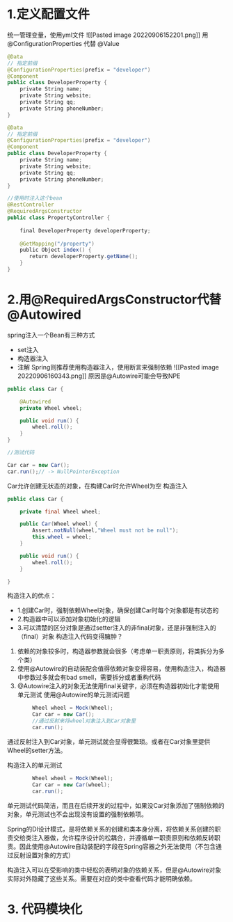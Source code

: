 # 1.定义配置文件
统一管理变量，使用yml文件
![[Pasted image 20220906152201.png]]
用 @ConfigurationProperties 代替 @Value
``` java
@Data  
// 指定前缀  
@ConfigurationProperties(prefix = "developer")  
@Component  
public class DeveloperProperty {  
    private String name;  
    private String website;  
    private String qq;  
    private String phoneNumber;  
}

@Data  
// 指定前缀  
@ConfigurationProperties(prefix = "developer")  
@Component  
public class DeveloperProperty {  
    private String name;  
    private String website;  
    private String qq;  
    private String phoneNumber;  
}

//使用时注入这个bean
@RestController  
@RequiredArgsConstructor  
public class PropertyController {  
   
    final DeveloperProperty developerProperty;  
   
    @GetMapping("/property")  
    public Object index() {  
       return developerProperty.getName();  
    }  
}
```
# 2.用@RequiredArgsConstructor代替@Autowired
spring注入一个Bean有三种方式
+ set注入
+ 构造器注入
+ 注解
Spring则推荐使用构造器注入，使用断言来强制依赖
![[Pasted image 20220906160343.png]]
原因是@Autowire可能会导致NPE
```java
public class Car {

    @Autowired
    private Wheel wheel;

    public void run() {
        wheel.roll();
    }
}

//测试代码

Car car = new Car();
car.run();// -> NullPointerException

```
Car允许创建无状态的对象，在构建Car时允许Wheel为空
构造注入
```java
public class Car {

    private final Wheel wheel;

    public Car(Wheel wheel) {
        Assert.notNull(wheel,"Wheel must not be null");
        this.wheel = wheel;
    }

    public void run() {
        wheel.roll();
    }

}
```
构造注入的优点：
+ 1.创建Car时，强制依赖Wheel对象，确保创建Car时每个对象都是有状态的
+ 2.构造器中可以添加对象初始化的逻辑
+ 3.可以清楚的区分对象是通过setter注入的非final对象，还是非强制注入的（final）对象
构造注入代码变得臃肿？
1. 依赖的对象较多时，构造器参数就会很多（考虑单一职责原则，将类拆分为多个类）
2. 使用@Autowire的自动装配会值得依赖对象变得容易，使用构造注入，构造器中参数过多就会有bad smell，需要拆分或者重构代码
3. @Autowire注入的对象无法使用final关键字，必须在构造器初始化才能使用
单元测试
使用@Autowire的单元测试问题
```java
        Wheel wheel = Mock(Wheel);
        Car car = new Car();
        //通过反射来将wheel对象注入到Car对象里
        car.run();
```
通过反射注入到Car对象，单元测试就会显得很繁琐。或者在Car对象里提供Wheel的setter方法。

构造注入的单元测试
```Java
        Wheel wheel = Mock(Wheel);
        Car car = new Car(wheel);
        car.run();
```
单元测试代码简洁，而且在后续开发的过程中，如果没Car对象添加了强制依赖的对象，单元测试也不会出现没有设置的强制依赖项。

Spring的DI设计模式，是将依赖关系的创建和类本身分离，将依赖关系创建的职责交给类注入器做，允许程序设计的松耦合，并遵循单一职责原则和依赖反转职责。因此使用@Autowire自动装配的字段在Spring容器之外无法使用（不包含通过反射设置对象的方式）

构造注入可以在受影响的类中轻松的表明对象的依赖关系，但是@Autowire对象实际对外隐藏了这些关系。需要在对应的类中查看代码才能明确依赖。

# 3. 代码模块化
